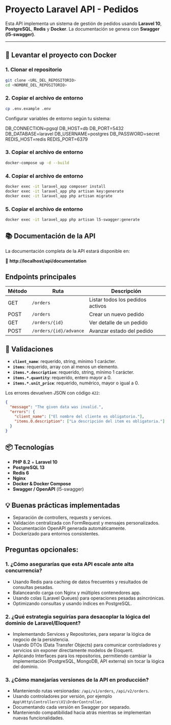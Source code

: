 # Proyecto Laravel API - Pedidos

Esta API implementa un sistema de gestión de pedidos usando **Laravel 10**, **PostgreSQL**, **Redis** y **Docker**. La documentación se genera con **Swagger (l5-swagger)**.

---

## 🐳 Levantar el proyecto con Docker

### 1. Clonar el repositorio

```bash
git clone <URL_DEL_REPOSITORIO>
cd <NOMBRE_DEL_REPOSITORIO>
```

### 2. Copiar el archivo de entorno

```bash
cp .env.example .env
```
Configurar variables de entorno según tu sistema:

DB_CONNECTION=pgsql
DB_HOST=db
DB_PORT=5432
DB_DATABASE=laravel
DB_USERNAME=postgres
DB_PASSWORD=secret
REDIS_HOST=redis
REDIS_PORT=6379

### 3. Copiar el archivo de entorno
```bash
docker-compose up -d --build
```
### 4. Copiar el archivo de entorno

```bash
docker exec -it laravel_app composer install
docker exec -it laravel_app php artisan key:generate
docker exec -it laravel_app php artisan migrate
```

### 5. Copiar el archivo de entorno

```bash
docker exec -it laravel_app php artisan l5-swagger:generate
```
## 📚 Documentación de la API

La documentación completa de la API estará disponible en:

🔗 **http://localhost/api/documentation**

## Endpoints principales

| Método | Ruta                   | Descripción                     |
|--------|------------------------|---------------------------------|
| GET    | `/orders`              | Listar todos los pedidos activos |
| POST   | `/orders`              | Crear un nuevo pedido           |
| GET    | `/orders/{id}`         | Ver detalle de un pedido        |
| POST   | `/orders/{id}/advance` | Avanzar estado del pedido       |


## 📝 Validaciones

- **`client_name`**: requerido, string, mínimo 1 carácter.
- **`items`**: requerido, array con al menos un elemento.
- **`items.*.description`**: requerido, string, mínimo 1 carácter.
- **`items.*.quantity`**: requerido, entero mayor a 0.
- **`items.*.unit_price`**: requerido, numérico, mayor o igual a 0.

Los errores devuelven JSON con código `422`:

```json
{
  "message": "The given data was invalid.",
  "errors": {
    "client_name": ["El nombre del cliente es obligatorio."],
    "items.0.description": ["La descripción del item es obligatoria."]
  }
}
```

## 📦 Tecnologías

- **PHP 8.2** + **Laravel 10**
- **PostgreSQL 13**
- **Redis 6**
- **Nginx**
- **Docker & Docker Compose**
- **Swagger / OpenAPI** (l5-swagger)

## 💡 Buenas prácticas implementadas

- Separación de controllers, requests y services.
- Validación centralizada con FormRequest y mensajes personalizados.
- Documentación OpenAPI generada automáticamente.
- Dockerizado para entornos consistentes.

##  Preguntas opcionales:

### 1. ¿Cómo asegurarías que esta API escale ante alta concurrencia?

- Usando Redis para caching de datos frecuentes y resultados de consultas pesadas.
- Balanceando carga con Nginx y múltiples contenedores app.
- Usando colas (Laravel Queues) para operaciones pesadas asincrónicas.
- Optimizando consultas y usando índices en PostgreSQL.

### 2. ¿Qué estrategia seguirías para desacoplar la lógica del dominio de Laravel/Eloquent?

- Implementando Services y Repositories, para separar la lógica de negocio de la persistencia.
- Usando DTOs (Data Transfer Objects) para comunicar controladores y servicios sin exponer directamente modelos de Eloquent.
- Aplicando Interfaces para los repositorios, permitiendo cambiar la implementación (PostgreSQL, MongoDB, API externa) sin tocar la lógica del dominio.

### 3. ¿Cómo manejarías versiones de la API en producción?

- Manteniendo rutas versionadas: `/api/v1/orders`, `/api/v2/orders`.
- Usando controladores por versión, por ejemplo `App\Http\Controllers\V1\OrderController`.
- Documentando cada versión en Swagger por separado.
- Manteniendo compatibilidad hacia atrás mientras se implementan nuevas funcionalidades.